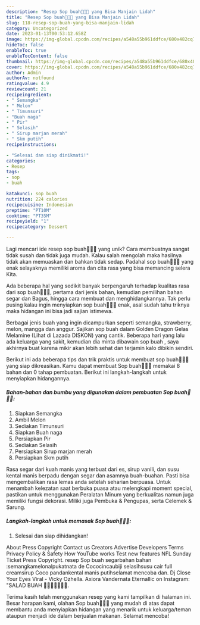 ```yaml
---
description: "Resep Sop buah🍎🍏🍉 yang Bisa Manjain Lidah"
title: "Resep Sop buah🍎🍏🍉 yang Bisa Manjain Lidah"
slug: 118-resep-sop-buah-yang-bisa-manjain-lidah
category: Uncategorized
date: 2023-01-13T00:53:12.658Z
image: https://img-global.cpcdn.com/recipes/a548a55b961ddfce/680x482cq70/sop-buah-foto-resep-utama.jpg
hideToc: false
enableToc: true
enableTocContent: false
thumbnail: https://img-global.cpcdn.com/recipes/a548a55b961ddfce/680x482cq70/sop-buah-foto-resep-utama.jpg
cover: https://img-global.cpcdn.com/recipes/a548a55b961ddfce/680x482cq70/sop-buah-foto-resep-utama.jpg
author: Admin
authorAv: notfound
ratingvalue: 4.9
reviewcount: 21
recipeingredient:
- " Semangka"
- " Melon"
- " Timunsuri"
- "Buah naga"
- " Pir"
- " Selasih"
- " Sirup marjan merah"
- " Skm putih"
recipeinstructions:

- "Selesai dan siap dinikmati!"
categories:
- Resep
tags:
- sop
- buah

katakunci: sop buah 
nutrition: 224 calories
recipecuisine: Indonesian
preptime: "PT10M"
cooktime: "PT35M"
recipeyield: "1"
recipecategory: Dessert

---
```





Lagi mencari ide resep sop buah🍎🍏🍉 yang unik? Cara membuatnya sangat tidak susah dan tidak juga mudah. Kalau salah mengolah maka hasilnya tidak akan memuaskan dan bahkan tidak sedap. Padahal sop buah🍎🍏🍉 yang enak selayaknya memiliki aroma dan cita rasa yang bisa memancing selera Kita.





Ada beberapa hal yang sedikit banyak berpengaruh terhadap kualitas rasa dari sop buah🍎🍏🍉, pertama dari jenis bahan, kemudian pemilihan bahan segar dan Bagus, hingga cara membuat dan menghidangkannya. Tak perlu pusing kalau ingin menyiapkan sop buah🍎🍏🍉 enak,      asal sudah tahu triknya maka hidangan ini bisa jadi sajian istimewa.














Berbagai jenis buah yang ingin dicampurkan seperti semangka, strawberry, melon, mangga dan anggur. Sajikan sop buah dalam Golden Dragon Gelas Melamine (Lihat di Lazada DISKON) yang cantik. Beberapa hari yang lalu ada keluarga yang sakit, kemudian dia minta dibawain sop buah , saya akhirnya buat karena mikir akan lebih sehat dan terjamin kalo dibikin sendiri.






Berikut ini ada beberapa tips dan trik praktis untuk membuat sop buah🍎🍏🍉 yang siap dikreasikan. Kamu dapat membuat Sop buah🍎🍏🍉 memakai 8 bahan dan 0 tahap pembuatan. Berikut ini langkah-langkah untuk menyiapkan hidangannya.

<!--inarticleads1-->

##### Bahan-bahan dan bumbu yang digunakan dalam pembuatan Sop buah🍎🍏🍉:

1. Siapkan  Semangka
1. Ambil  Melon
1. Sediakan  Timunsuri
1. Siapkan Buah naga
1. Persiapkan  Pir
1. Sediakan  Selasih
1. Persiapkan  Sirup marjan merah
1. Persiapkan  Skm putih


Rasa segar dari kuah manis yang terbuat dari es, sirup vanili, dan susu kental manis berpadu dengan segar dan asamnya buah-buahan. Pasti bisa mengembalikan rasa lemas anda setelah seharian berpuasa. Untuk menambah kelezatan saat berbuka puasa atau melengkapi moment special, pastikan untuk menggunakan Peralatan Minum yang berkualitas namun juga memiliki fungsi dekorasi. Miliki juga Pembuka &amp; Pengupas, serta Celemek &amp; Sarung. 

<!--inarticleads2-->

##### Langkah-langkah untuk memasak Sop buah🍎🍏🍉:


1. Selesai dan siap dihidangkan!

About Press Copyright Contact us Creators Advertise Developers Terms Privacy Policy &amp; Safety How YouTube works Test new features NFL Sunday Ticket Press Copyright. resep Sop buah segarbahan bahan :semangkamelonalpukatnata de Cococincaubiji selasihsusu cair full creamsirup Coco pandankental manis putihselamat mencoba dan. Dj Close Your Eyes Viral - Vicky Ozhella. Axiora Vandernata Eternallic on Instagram: &#34;SALAD BUAH 🍓🍇🍐🍉🍏🍊🍌. 

Terima kasih telah menggunakan resep yang kami tampilkan di halaman ini. Besar harapan kami, olahan Sop buah🍎🍏🍉 yang mudah di atas dapat membantu anda menyiapkan hidangan yang menarik untuk keluarga/teman ataupun menjadi ide dalam berjualan makanan. Selamat mencoba!
